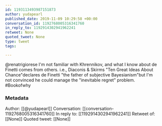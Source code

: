 ```yaml
---
id: 1193113493987151873
author: yudapearl
published_date: 2019-11-09 10:29:58 +00:00
conversation_id: 1192768005316341760
in_reply_to: 1192914302941962241
retweet: None
quoted_tweet: None
type: tweet
tags:

---
```


@renatrigiorese I'm not familiar with Khrennikov, and what I know
about de Finetti comes from others. i.e., Diaconis &amp; Skirms
 "Ten Great Ideas About Chance"declares de Finetti "the father of subjective Bayesianism"but I'm not convinced he could manage the "inevitable regret" problem. #Bookofwhy

### Metadata

Author: [[@yudapearl]]
Conversation: [[conversation-1192768005316341760]]
In reply to: [[1192914302941962241]]
Retweet of: [[None]]
Quoted tweet: [[None]]
